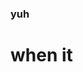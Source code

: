 ### yuh
# when it



<!--
**dngerr/dngerr** is a ✨ _special_ ✨ repository because its `README.md` (this file) appears on your GitHub profile.

Here are some ideas to get you started:
